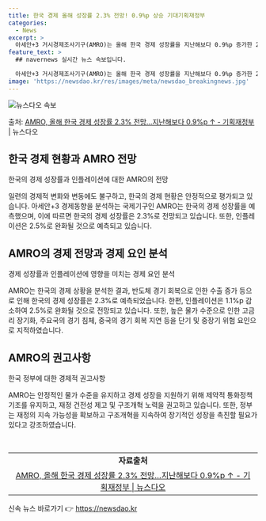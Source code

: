 ```yaml
---
title: 한국 경제 올해 성장률 2.3% 전망! 0.9%p 상승 기대기획재정부
categories:
  - News
excerpt: >
  아세안+3 거시경제조사기구(AMRO)는 올해 한국 경제 성장률을 지난해보다 0.9%p 증가한 2.3%로 전망…
feature_text: >
  ## navernews 실시간 뉴스 속보입니다.

  아세안+3 거시경제조사기구(AMRO)는 올해 한국 경제 성장률을 지난해보다 0.9%p 증가한 2.3%로 전망…
image: 'https://newsdao.kr/res/images/meta/newsdao_breakingnews.jpg'
---
```


![뉴스다오 속보](https://newsdao.kr/res/images/meta/newsdao_breakingnews.jpg)

<p>출처: <a href="https://newsdao.kr/3670" rel="dofollow">AMRO, 올해 한국 경제 성장률 2.3% 전망…지난해보다 0.9%p ↑ - 기획재정부</a> | 뉴스다오</p>

<h2 data-ke-size="size26">한국 경제 현황과 AMRO 전망</h2>
한국의 경제 성장률과 인플레이션에 대한 AMRO의 전망

일련의 경제적 변화와 변동에도 불구하고, 한국의 경제 현황은 안정적으로 평가되고 있습니다. 아세안+3 경제동향을 분석하는 국제기구인 AMRO는 한국의 경제 성장률을 예측했으며, 이에 따르면 한국의 경제 성장률은 2.3%로 전망되고 있습니다. 또한, 인플레이션은 2.5%로 완화될 것으로 예측되고 있습니다.

<h2 data-ke-size="size26">AMRO의 경제 전망과 경제 요인 분석</h2>
경제 성장률과 인플레이션에 영향을 미치는 경제 요인 분석

AMRO는 한국의 경제 상황을 분석한 결과, 반도체 경기 회복으로 인한 수출 증가 등으로 인해 한국의 경제 성장률은 2.3%로 예측되었습니다. 한편, 인플레이션은 1.1%p 감소하여 2.5%로 완화될 것으로 전망되고 있습니다. 또한, 높은 물가 수준으로 인한 고금리 장기화, 주요국의 경기 침체, 중국의 경기 회복 지연 등을 단기 및 중장기 위험 요인으로 지적하였습니다.

<h2 data-ke-size="size26">AMRO의 권고사항</h2>
한국 정부에 대한 경제적 권고사항

AMRO는 안정적인 물가 수준을 유지하고 경제 성장을 지원하기 위해 제약적 통화정책 기조를 유지하고, 재정 건전성 제고 및 구조개혁 노력을 권고하고 있습니다. 또한, 정부는 재정의 지속 가능성을 확보하고 구조개혁을 지속하여 장기적인 성장을 촉진할 필요가 있다고 강조하였습니다.

<p data-ke-size="size16">&nbsp;</p>

<table>
	<tbody>
		<tr>
			<td style="text-align: center; height: 17px;"><b>자료출처</b></td>
		</tr>
		<tr>
			<td style="text-align: center; height: 17px;"><a href="https://newsdao.kr/3670">AMRO, 올해 한국 경제 성장률 2.3% 전망…지난해보다 0.9%p ↑ - 기획재정부 | 뉴스다오</a></td>
		</tr>
	</tbody>
</table>
 

신속 뉴스 바로가기 👉 <a href="https://newsdao.kr" rel="dofollow">https://newsdao.kr</a>


